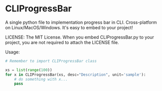 # CLIProgressBar

A single python file to implementation progress bar in CLI. Cross-platform on Linux/MacOS/Windows. It's easy to embed to your project!

LICENSE: The MIT License. When you embed CLIProgressBar.py to your project, you are not required to attach the LICENSE file.

Usage:

```python
# Remember to import CLIProgressBar class

xs = list(range(100))
for x in CLIProgressBar(xs, desc="Description", unit='sample'):
    # do something with x...
    pass
```